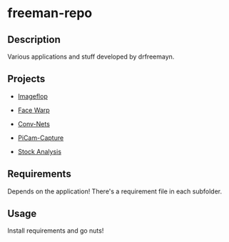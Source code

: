 # freeman-repo

## Description

Various applications and stuff developed by drfreemayn.

## Projects

- [Imageflop](image-flop/)

- [Face Warp](face-warp/)

- [Conv-Nets](conv-nets/)

- [PiCam-Capture](picam-capture/)

- [Stock Analysis](stock-analysis/)

## Requirements

Depends on the application!
There's a requirement file in each subfolder.

## Usage

Install requirements and go nuts!
